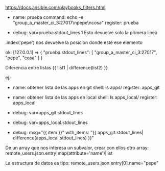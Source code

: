 https://docs.ansible.com/playbooks_filters.html

  - name: prueba
    command: echo -e "group_a_master_ci_3:27017\npepe\ncosa"
    register: prueba

  - debug: var=prueba.stdout_lines.1
Esto devuelve solo la primera linea

.index('pepe') nos devuelve la posicion donde esté ese elemento




ok: [127.0.0.1] => {
    "prueba.stdout_lines": [
        "group_a_master_ci_3:27017", 
        "pepe", 
        "cosa"
    ]
}



Diferencia entre listas
{{ list1 | difference(list2) }}

ej.:

  - name: obtener lista de las apps en git
    shell: ls apps/
    register: apps_git

  - name: obtener lista de las apps en local
    shell: ls apps_local/
    register: apps_local

  - debug: var=apps_git.stdout_lines
  - debug: var=apps_local.stdout_lines
  - debug: msg="{{ item }}"
    with_items: "{{ apps_git.stdout_lines| difference(apps_local.stdout_lines) }}"



De un array que nos interesa un subvalor, crear con ellos otro array:
remote_users.json.entry|map(attribute='name')|list

La estructura de datos es tipo:
remote_users.json.entry[0].name="pepe"
